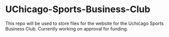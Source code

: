 # UChicago-Sports-Business-Club
This repo will be used to store files for the website for the Uchicago Sports Business Club. Currently working on approval for funding.
